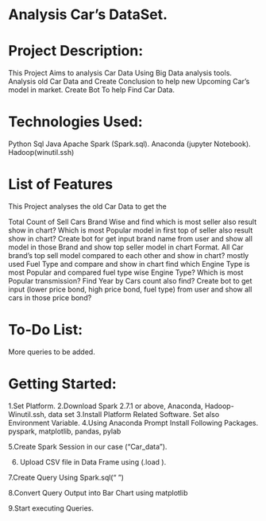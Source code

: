 # Analysis Car’s DataSet.

 

# Project Description:

This Project Aims to analysis Car Data Using Big Data analysis tools.
Analysis old Car Data and Create Conclusion to help new Upcoming Car’s model in market.
Create Bot To help Find Car Data.
 

# Technologies Used:

Python
Sql
Java
Apache Spark (Spark.sql).
Anaconda (jupyter Notebook).
Hadoop(winutil.ssh)

# List of Features
This Project analyses the old Car Data to get the

Total Count of Sell Cars Brand Wise and find which is most seller also result show in chart?
Which is most Popular model in first top of seller also result show in chart?
Create bot for get input brand name from user and show all model in those Brand and show top seller model in chart Format.
All Car brand’s top sell model compared to each other and show in chart?
mostly used Fuel Type and compare and show in chart
find which Engine Type is most Popular and compared fuel type wise Engine Type?
Which is most Popular transmission?
Find Year by Cars count also find?
Create bot to get input (lower price bond, high price bond, fuel type) from user and show all cars in those price bond?
 

# To-Do List:

More queries to be added.

# Getting Started:

1.Set Platform.
2.Download Spark 2.7.1 or above, Anaconda, Hadoop-Winutil.ssh, data set
3.Install Platform Related Software. Set also Environment Variable.
4.Using Anaconda Prompt Install Following Packages.
  pyspark, matplotlib, pandas, pylab

5.Create Spark Session in our case (“Car_data”).

6. Upload CSV file in Data Frame using (.load ).

7.Create Query Using Spark.sql(“    ”)

8.Convert Query Output into Bar Chart using matplotlib

9.Start executing Queries.

 
